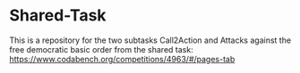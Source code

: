# Shared-Task
This is a repository for the two subtasks Call2Action and Attacks against the free democratic basic order from the shared task: https://www.codabench.org/competitions/4963/#/pages-tab
